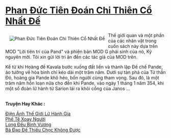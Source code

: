<a href="https://truyenwiki.net/phan-duc-tien-doan-chi-thien-co-nhat-de.35633/" title="Phan Đức Tiên Đoán Chi Thiên Cổ Nhất Đế"><h1>Phan Đức Tiên Đoán Chi Thiên Cổ Nhất Đế</h1></a><div style="display:table"><img align="right" style="float: left; padding: 10px;" src="https://truyenwiki.net/a/img/str/src/35633.jpg" alt="Phan Đức Tiên Đoán Chi Thiên Cổ Nhất Đế">Thế giới quan và một phần của các nhân vật trong cuốn sách này dựa trên MOD "Lời tiên tri của Pand" và phiên bản MOD G phái sinh của nó, Kỷ nguyên mới. Tôi xin gửi lời tri ân đến các tác giả của MOD trên.<p></p> Kể từ khi Hoàng đế Kavala bước xuống đất liền và thành lập Đế chế Pande, ảo tưởng về hòa bình chỉ kéo dài một trăm năm. Dưới sự tàn phá của Tử thần Đỏ, hoàng gia Pande khô héo, bốn người cùng tham vọng. Sau đó, là một trăm năm hỗn loạn nữa cho đến khi Pande, vào ngày 1 tháng 1 năm 354, khi một số đoàn lữ hành từ Sarion lái ra khỏi cổng của Janos ...</div><p><br><b>Truyện Hay Khác :</b></p><a href="https://truyenwiki.net/dien-anh-the-gioi-lu-hanh-gia.35253/" alt="Điện Ảnh Thế Giới Lữ Hành Gia">Điện Ảnh Thế Giới Lữ Hành Gia</a><br/><a href="https://github.com/nownovels/topcv/tree/master/truyenhay/35686" alt="Phế Tế Xoay Người">Phế Tế Xoay Người</a><br/><a href="https://github.com/nownovels/topcv/tree/master/truyenhay/35067" alt="Long Đều Binh Vương">Long Đều Binh Vương</a><br/><a href="https://github.com/nownovels/topcv/tree/master/truyenhay/36189" alt="Bá Đạo Đế Thiếu Chọc Không Được">Bá Đạo Đế Thiếu Chọc Không Được</a><br/>